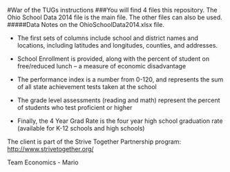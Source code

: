 ﻿#War of the TUGs instructions
###You will find 4 files this repository. The Ohio School Data 2014 file is the main file. The other files can also be used.
<br>
#####Data Notes on the OhioSchoolData2014.xlsx file.

- The first sets of columns include school and district names and locations, including latitudes and longitudes, counties, and addresses.

- School Enrollment is provided, along with the percent of student on free/reduced lunch – a measure of economic disadvantage

- The performance index is a number from 0-120, and represents the sum of all state achievement tests taken at the school

- The grade level assessments (reading and math) represent the percent of students who test proficient or higher

- Finally, the 4 Year Grad Rate is the four year high school graduation rate (available for K-12 schools and high schools)

The client is part of the Strive Together Partnership program:
http://www.strivetogether.org/

Team Economics - Mario